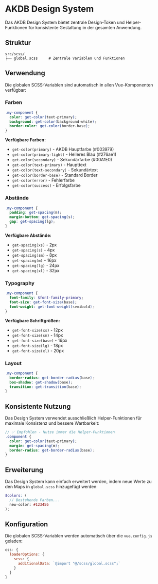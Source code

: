 # AKDB Design System

Das AKDB Design System bietet zentrale Design-Token und Helper-Funktionen für konsistente Gestaltung in der gesamten Anwendung.

## Struktur

```
src/scss/
├── global.scss     # Zentrale Variablen und Funktionen
```

## Verwendung

Die globalen SCSS-Variablen sind automatisch in allen Vue-Komponenten verfügbar:

### Farben

```scss
.my-component {
  color: get-color(text-primary);
  background: get-color(background-white);
  border-color: get-color(border-base);
}
```

**Verfügbare Farben:**
- `get-color(primary)` - AKDB Hauptfarbe (#003979)
- `get-color(primary-light)` - Helleres Blau (#276ae1)
- `get-color(secondary)` - Sekundärfarbe (#00A1E0)
- `get-color(text-primary)` - Haupttext
- `get-color(text-secondary)` - Sekundärtext
- `get-color(border-base)` - Standard Border
- `get-color(error)` - Fehlerfarbe
- `get-color(success)` - Erfolgsfarbe

### Abstände

```scss
.my-component {
  padding: get-spacing(m);
  margin-bottom: get-spacing(s);
  gap: get-spacing(lg);
}
```

**Verfügbare Abstände:**
- `get-spacing(xs)` - 2px
- `get-spacing(s)` - 4px
- `get-spacing(sm)` - 8px
- `get-spacing(m)` - 16px
- `get-spacing(lg)` - 24px
- `get-spacing(xl)` - 32px

### Typography

```scss
.my-component {
  font-family: $font-family-primary;
  font-size: get-font-size(base);
  font-weight: get-font-weight(semibold);
}
```

**Verfügbare Schriftgrößen:**
- `get-font-size(xs)` - 12px
- `get-font-size(sm)` - 14px
- `get-font-size(base)` - 16px
- `get-font-size(lg)` - 18px
- `get-font-size(xl)` - 20px

### Layout

```scss
.my-component {
  border-radius: get-border-radius(base);
  box-shadow: get-shadow(base);
  transition: get-transition(base);
}
```

## Konsistente Nutzung

Das Design System verwendet ausschließlich Helper-Funktionen für maximale Konsistenz und bessere Wartbarkeit:

```scss
// ✅ Empfohlen - Nutze immer die Helper-Funktionen
.component {
  color: get-color(text-primary);
  margin: get-spacing(m);
  border-radius: get-border-radius(base);
}
```

## Erweiterung

Das Design System kann einfach erweitert werden, indem neue Werte zu den Maps in `global.scss` hinzugefügt werden:

```scss
$colors: (
  // Bestehende Farben...
  new-color: #123456
);
```

## Konfiguration

Die globalen SCSS-Variablen werden automatisch über die `vue.config.js` geladen:

```javascript
css: {
  loaderOptions: {
    scss: {
      additionalData: `@import "@/scss/global.scss";`
    }
  }
}
```